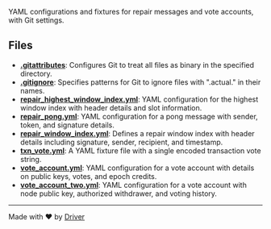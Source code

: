 <!--------------------------------------------------------------------------------->
<!-- IMPORTANT: This file is auto-generated by Driver (https://driver.ai). -------->
<!-- Manual edits may be overwritten on future commits. --------------------------->
<!--------------------------------------------------------------------------------->

YAML configurations and fixtures for repair messages and vote accounts, with Git settings.


## Files
- **[.gitattributes](.gitattributes.md)**: Configures Git to treat all files as binary in the specified directory.
- **[.gitignore](.gitignore.md)**: Specifies patterns for Git to ignore files with ".actual." in their names.
- **[repair_highest_window_index.yml](repair_highest_window_index.yml.md)**: YAML configuration for the highest window index with header details and slot information.
- **[repair_pong.yml](repair_pong.yml.md)**: YAML configuration for a pong message with sender, token, and signature details.
- **[repair_window_index.yml](repair_window_index.yml.md)**: Defines a repair window index with header details including signature, sender, recipient, and timestamp.
- **[txn_vote.yml](txn_vote.yml.md)**: A YAML fixture file with a single encoded transaction vote string.
- **[vote_account.yml](vote_account.yml.md)**: YAML configuration for a vote account with details on public keys, votes, and epoch credits.
- **[vote_account_two.yml](vote_account_two.yml.md)**: YAML configuration for a vote account with node public key, authorized withdrawer, and voting history.

---
Made with ❤️ by [Driver](https://www.driver.ai/)